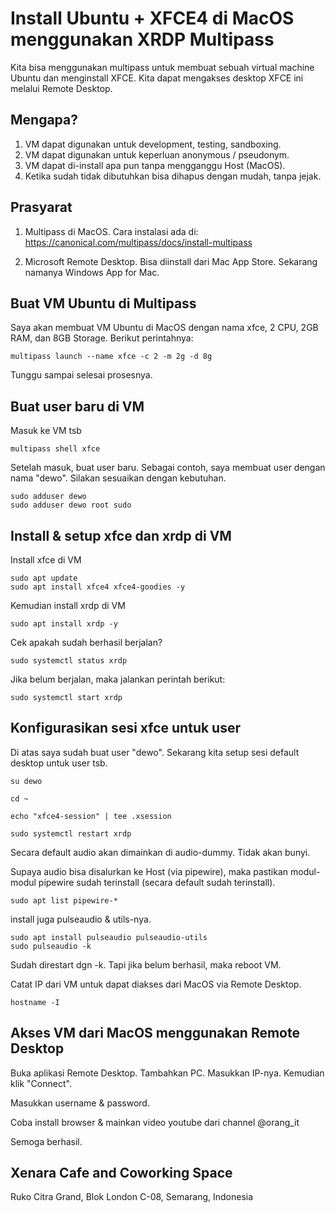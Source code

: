 # Install Ubuntu + XFCE4 di MacOS menggunakan XRDP Multipass

Kita bisa menggunakan multipass untuk membuat sebuah virtual machine Ubuntu dan menginstall XFCE. Kita dapat mengakses desktop XFCE ini melalui Remote Desktop.

## Mengapa?

1. VM dapat digunakan untuk development, testing, sandboxing.
2. VM dapat digunakan untuk keperluan anonymous / pseudonym.
3. VM dapat di-install apa pun tanpa mengganggu Host (MacOS).
4. Ketika sudah tidak dibutuhkan bisa dihapus dengan mudah, tanpa jejak.

## Prasyarat

1. Multipass di MacOS. Cara instalasi ada di: https://canonical.com/multipass/docs/install-multipass

2. Microsoft Remote Desktop. Bisa diinstall dari Mac App Store. Sekarang namanya Windows App for Mac.

## Buat VM Ubuntu di Multipass

Saya akan membuat VM Ubuntu di MacOS dengan nama xfce, 2 CPU, 2GB RAM, dan 8GB Storage. Berikut perintahnya:

```
multipass launch --name xfce -c 2 -m 2g -d 8g
```

Tunggu sampai selesai prosesnya.

## Buat user baru di VM

Masuk ke VM tsb

```
multipass shell xfce
```

Setelah masuk, buat user baru. Sebagai contoh, saya membuat user dengan nama "dewo". Silakan sesuaikan dengan kebutuhan.

```
sudo adduser dewo
sudo adduser dewo root sudo
```

## Install & setup xfce dan xrdp di VM

Install xfce di VM

```
sudo apt update
sudo apt install xfce4 xfce4-goodies -y
```

Kemudian install xrdp di VM

```
sudo apt install xrdp -y
```

Cek apakah sudah berhasil berjalan?

```
sudo systemctl status xrdp
```

Jika belum berjalan, maka jalankan perintah berikut:

```
sudo systemctl start xrdp
```

## Konfigurasikan sesi xfce untuk user

Di atas saya sudah buat user "dewo". Sekarang kita setup sesi default desktop untuk user tsb.

```
su dewo

cd ~

echo "xfce4-session" | tee .xsession

sudo systemctl restart xrdp
```

Secara default audio akan dimainkan di audio-dummy. Tidak akan bunyi.

Supaya audio bisa disalurkan ke Host (via pipewire), maka pastikan modul-modul pipewire sudah terinstall (secara default sudah terinstall).

```
sudo apt list pipewire-*
```

install juga pulseaudio & utils-nya.

```
sudo apt install pulseaudio pulseaudio-utils
sudo pulseaudio -k
```

Sudah direstart dgn -k. Tapi jika belum berhasil, maka reboot VM.

Catat IP dari VM untuk dapat diakses dari MacOS via Remote Desktop.

```
hostname -I
```

## Akses VM dari MacOS menggunakan Remote Desktop

Buka aplikasi Remote Desktop. Tambahkan PC. Masukkan IP-nya. Kemudian klik "Connect".

Masukkan username & password.

Coba install browser & mainkan video youtube dari channel @orang_it

Semoga berhasil.


## Xenara Cafe and Coworking Space

Ruko Citra Grand, Blok London C-08, Semarang, Indonesia
